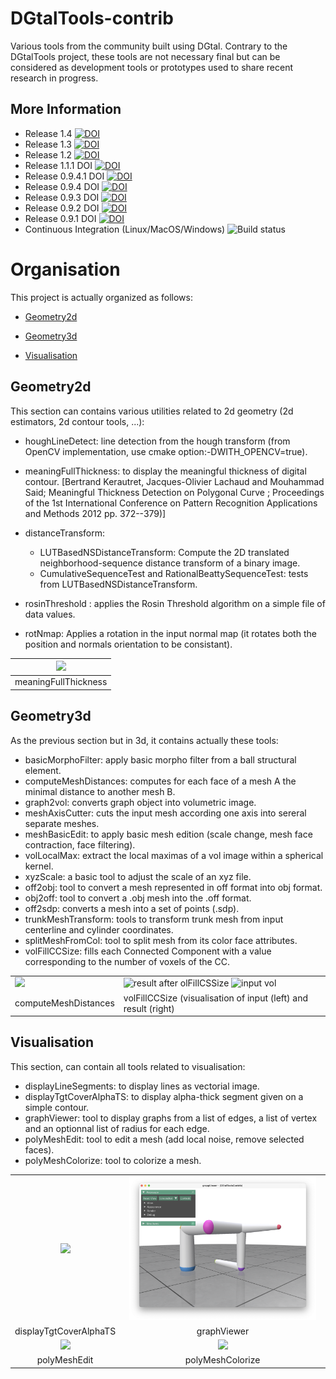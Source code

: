 DGtalTools-contrib
==================


Various tools from the community built using DGtal. Contrary to the DGtalTools project, these tools are not necessary final but can be considered as development tools or prototypes used to share recent research in progress.


More Information
----------------
* Release 1.4 [![DOI](https://zenodo.org/badge/DOI/10.5281/zenodo.11575523.svg)](https://doi.org/10.5281/zenodo.11575523)
* Release 1.3 [![DOI](https://zenodo.org/badge/DOI/10.5281/zenodo.7392143.svg)](https://doi.org/10.5281/zenodo.7392143)
* Release 1.2 [![DOI](https://zenodo.org/badge/DOI/10.5281/zenodo.4893600.svg)](https://doi.org/10.5281/zenodo.4893600)
* Release 1.1.1 DOI [![DOI](https://zenodo.org/badge/DOI/10.5281/zenodo.4395059.svg)](https://doi.org/10.5281/zenodo.4395059)
* Release 0.9.4.1 DOI [![DOI](https://zenodo.org/badge/DOI/10.5281/zenodo.1207828.svg)](https://doi.org/10.5281/zenodo.1207828)
* Release 0.9.4 DOI [![DOI](https://zenodo.org/badge/DOI/10.5281/zenodo.1203421.svg)](https://doi.org/10.5281/zenodo.1203421)
* Release 0.9.3 DOI [![DOI](https://zenodo.org/badge/43562168.svg)](https://zenodo.org/badge/latestdoi/43562168)
* Release 0.9.2 DOI [![DOI](https://zenodo.org/badge/4888/DGtal-team/DGtalTools-contrib.svg)](https://zenodo.org/badge/latestdoi/4888/DGtal-team/DGtalTools-contrib)
* Release 0.9.1 DOI [![DOI](https://zenodo.org/badge/doi/10.5281/zenodo.45131.svg)](http://dx.doi.org/10.5281/zenodo.45131)
* Continuous Integration (Linux/MacOS/Windows) ![Build status](https://github.com/DGtal-team/DGtalTools-contrib/actions/workflows/build.yml/badge.svg)


Organisation
============

This project is actually organized as follows:

 - [Geometry2d](#geometry2d)

 - [Geometry3d](#geometry3d)

 - [Visualisation](#visualisation)



Geometry2d
----------

This section can contains various utilities related to 2d geometry (2d estimators, 2d contour tools, ...):
   - houghLineDetect: line detection from the hough transform (from OpenCV implementation, use cmake option:-DWITH_OPENCV=true).
   - meaningFullThickness: to display the meaningful thickness of digital contour.
     [Bertrand Kerautret, Jacques-Olivier Lachaud and  Mouhammad Said;
      Meaningful Thickness Detection on Polygonal Curve ;
      Proceedings of the 1st International Conference on Pattern Recognition Applications and Methods
       2012 pp. 372--379)]

   - distanceTransform:

      - LUTBasedNSDistanceTransform: Compute the 2D translated
        neighborhood-sequence distance transform of a binary image.
      - CumulativeSequenceTest and RationalBeattySequenceTest: tests from
        LUTBasedNSDistanceTransform.
   - rosinThreshold : applies the Rosin Threshold algorithm on a simple file of data values.
   - rotNmap: Applies a rotation in the input normal map (it rotates both the position and normals orientation to be consistant).
   
| ![](https://cloud.githubusercontent.com/assets/772865/12481234/048994c0-c048-11e5-8c64-0e6baea4c62c.png)  |
| :-: |
| meaningFullThickness |




Geometry3d
----------

As the previous section but in 3d, it contains actually these tools:

   - basicMorphoFilter: apply basic morpho filter from a ball structural element.
   - computeMeshDistances: computes for each face of a mesh A the minimal distance to another mesh B.
   - graph2vol: converts graph object into volumetric image.
   - meshAxisCutter: cuts the input mesh according one axis into sereral separate meshes.
   - meshBasicEdit: to apply basic mesh edition (scale change, mesh face contraction, face filtering).
   - volLocalMax: extract the local maximas of a vol image within a spherical kernel.
   - xyzScale: a basic tool to adjust the scale of an xyz file.
   - off2obj: tool to convert a mesh represented in off format into obj format.
   - obj2off: tool to convert a .obj mesh into the .off format.
   - off2sdp: converts a mesh into a set of points (.sdp).
   - trunkMeshTransform: tools to transform trunk mesh from input centerline and cylinder coordinates.
   - splitMeshFromCol: tool to split mesh from its color face attributes.
   - volFillCCSize: fills each Connected Component with a value corresponding to the number of voxels of the CC.

<table><tr>
<td> <img width="100%" src="https://cloud.githubusercontent.com/assets/772865/12481207/d20d246c-c047-11e5-8986-ae17a582c977.png"  </td>
<td> <img width="49%" alt="result after olFillCSSize" src="https://user-images.githubusercontent.com/772865/138257925-60b3d30e-3a00-46ee-b9bc-fc44dff65f65.png">
<img width="49%" alt="input vol" src="https://user-images.githubusercontent.com/772865/138257856-5d7a134f-3d0c-41ce-86a4-bfff6b126d14.png"></td>
</tr>
<tr>
<td> computeMeshDistances </td> <td>volFillCCSize  (visualisation of input (left) and result (right)</td>
</table>


Visualisation
-------------

This section, can contain all tools related to visualisation:
   - displayLineSegments: to display lines as vectorial image.
   - displayTgtCoverAlphaTS: to display alpha-thick segment given on a simple contour.
   - graphViewer: tool to display graphs from a list of edges, a list of vertex and an optionnal list of radius for each edge.
   - polyMeshEdit: tool to edit a mesh (add local noise, remove selected faces).
   - polyMeshColorize: tool to  colorize a mesh.
   
<div align="center">
<table>
<tr>
  <td align="center"><img width="95%" src="https://cloud.githubusercontent.com/assets/772865/12538777/cd8c2d28-c2e2-11e5-93ab-cb4a6cfadc8e.png"></td>
  <td align="center" ><img width="95%" src="https://raw.githubusercontent.com/DGtal-team/DGtalTools-contrib/refs/heads/master/doc/images/previewGraphViewer.png"></td>
</tr> 
 <tr>
 <td align="center">displayTgtCoverAlphaTS</td>
 <td align="center" >graphViewer</td>
 </tr>
  <tr>
   <td align="center"><img width="95%" src="https://github.com/DGtal-team/DGtalTools-contrib/assets/772865/5da7e052-d332-4c1e-95bd-bfd06d4cd1e7"></td>   
<td align="center"><img width="95%" src="https://github.com/DGtal-team/DGtalTools-contrib/assets/772865/10592c26-40b4-4cd4-8118-b30a82ab0be3"></td>
  </tr>
 <tr>
 <td align="center">polyMeshEdit</td><td align="center">polyMeshColorize</td>
 </tr>
</table>
</div>
